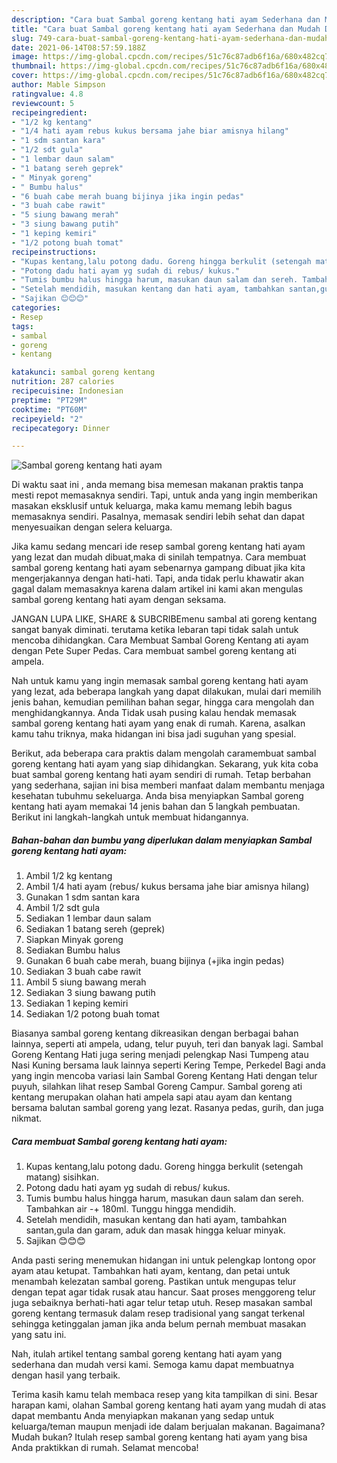 ```yaml
---
description: "Cara buat Sambal goreng kentang hati ayam Sederhana dan Mudah Dibuat"
title: "Cara buat Sambal goreng kentang hati ayam Sederhana dan Mudah Dibuat"
slug: 749-cara-buat-sambal-goreng-kentang-hati-ayam-sederhana-dan-mudah-dibuat
date: 2021-06-14T08:57:59.188Z
image: https://img-global.cpcdn.com/recipes/51c76c87adb6f16a/680x482cq70/sambal-goreng-kentang-hati-ayam-foto-resep-utama.jpg
thumbnail: https://img-global.cpcdn.com/recipes/51c76c87adb6f16a/680x482cq70/sambal-goreng-kentang-hati-ayam-foto-resep-utama.jpg
cover: https://img-global.cpcdn.com/recipes/51c76c87adb6f16a/680x482cq70/sambal-goreng-kentang-hati-ayam-foto-resep-utama.jpg
author: Mable Simpson
ratingvalue: 4.8
reviewcount: 5
recipeingredient:
- "1/2 kg kentang"
- "1/4 hati ayam rebus kukus bersama jahe biar amisnya hilang"
- "1 sdm santan kara"
- "1/2 sdt gula"
- "1 lembar daun salam"
- "1 batang sereh geprek"
- " Minyak goreng"
- " Bumbu halus"
- "6 buah cabe merah buang bijinya jika ingin pedas"
- "3 buah cabe rawit"
- "5 siung bawang merah"
- "3 siung bawang putih"
- "1 keping kemiri"
- "1/2 potong buah tomat"
recipeinstructions:
- "Kupas kentang,lalu potong dadu. Goreng hingga berkulit (setengah matang) sisihkan."
- "Potong dadu hati ayam yg sudah di rebus/ kukus."
- "Tumis bumbu halus hingga harum, masukan daun salam dan sereh. Tambahkan air -+ 180ml. Tunggu hingga mendidih."
- "Setelah mendidih, masukan kentang dan hati ayam, tambahkan santan,gula dan garam, aduk dan masak hingga keluar minyak."
- "Sajikan 😊😊😊"
categories:
- Resep
tags:
- sambal
- goreng
- kentang

katakunci: sambal goreng kentang 
nutrition: 287 calories
recipecuisine: Indonesian
preptime: "PT29M"
cooktime: "PT60M"
recipeyield: "2"
recipecategory: Dinner

---
```



![Sambal goreng kentang hati ayam](https://img-global.cpcdn.com/recipes/51c76c87adb6f16a/680x482cq70/sambal-goreng-kentang-hati-ayam-foto-resep-utama.jpg)

Di waktu  saat ini , anda memang bisa memesan makanan praktis tanpa mesti repot memasaknya sendiri. Tapi, untuk anda yang ingin memberikan masakan eksklusif untuk keluarga, maka kamu memang lebih bagus memasaknya sendiri. Pasalnya, memasak sendiri lebih sehat dan dapat menyesuaikan dengan selera keluarga.

Jika kamu sedang mencari ide resep sambal goreng kentang hati ayam yang lezat dan mudah dibuat,maka di sinilah tempatnya. Cara membuat sambal goreng kentang hati ayam  sebenarnya gampang dibuat jika kita mengerjakannya dengan hati-hati. Tapi, anda tidak perlu khawatir akan gagal dalam memasaknya 
karena dalam artikel ini kami akan mengulas sambal goreng kentang hati ayam dengan seksama.  

JANGAN LUPA LIKE, SHARE &amp; SUBCRIBEmenu sambal ati goreng kentang sangat banyak diminati. terutama ketika lebaran tapi tidak salah untuk mencoba dihidangkan. Cara Membuat Sambal Goreng Kentang ati ayam dengan Pete Super Pedas. Cara membuat sambel goreng kentang ati ampela.

Nah untuk kamu yang ingin memasak sambal goreng kentang hati ayam yang lezat, ada beberapa langkah yang dapat dilakukan, mulai dari memilih jenis bahan, kemudian pemilihan bahan segar, hingga cara mengolah dan menghidangkannya. Anda Tidak usah pusing kalau hendak memasak sambal goreng kentang hati ayam yang enak di rumah. Karena, asalkan kamu  tahu triknya, maka hidangan ini bisa jadi suguhan yang spesial.

Berikut, ada beberapa cara praktis  dalam mengolah caramembuat sambal goreng kentang hati ayam yang siap dihidangkan. Sekarang, yuk kita coba buat sambal goreng kentang hati ayam sendiri di rumah. Tetap berbahan yang sederhana, sajian ini bisa memberi manfaat dalam membantu menjaga kesehatan tubuhmu sekeluarga. Anda bisa menyiapkan Sambal goreng kentang hati ayam memakai 14 jenis bahan dan 5 langkah pembuatan. Berikut ini langkah-langkah untuk membuat hidangannya.

<!--inarticleads1-->

##### Bahan-bahan dan bumbu yang diperlukan dalam menyiapkan Sambal goreng kentang hati ayam:

1. Ambil 1/2 kg kentang
1. Ambil 1/4 hati ayam (rebus/ kukus bersama jahe biar amisnya hilang)
1. Gunakan 1 sdm santan kara
1. Ambil 1/2 sdt gula
1. Sediakan 1 lembar daun salam
1. Sediakan 1 batang sereh (geprek)
1. Siapkan  Minyak goreng
1. Sediakan  Bumbu halus
1. Gunakan 6 buah cabe merah, buang bijinya (+jika ingin pedas)
1. Sediakan 3 buah cabe rawit
1. Ambil 5 siung bawang merah
1. Sediakan 3 siung bawang putih
1. Sediakan 1 keping kemiri
1. Sediakan 1/2 potong buah tomat


Biasanya sambal goreng kentang dikreasikan dengan berbagai bahan lainnya, seperti ati ampela, udang, telur puyuh, teri dan banyak lagi. Sambal Goreng Kentang Hati juga sering menjadi pelengkap Nasi Tumpeng atau Nasi Kuning bersama lauk lainnya seperti Kering Tempe, Perkedel Bagi anda yang ingin mencoba variasi lain Sambal Goreng Kentang Hati dengan telur puyuh, silahkan lihat resep Sambal Goreng Campur. Sambal goreng ati kentang merupakan olahan hati ampela sapi atau ayam dan kentang bersama balutan sambal goreng yang lezat. Rasanya pedas, gurih, dan juga nikmat. 

<!--inarticleads2-->

##### Cara membuat Sambal goreng kentang hati ayam:

1. Kupas kentang,lalu potong dadu. Goreng hingga berkulit (setengah matang) sisihkan.
1. Potong dadu hati ayam yg sudah di rebus/ kukus.
1. Tumis bumbu halus hingga harum, masukan daun salam dan sereh. Tambahkan air -+ 180ml. Tunggu hingga mendidih.
1. Setelah mendidih, masukan kentang dan hati ayam, tambahkan santan,gula dan garam, aduk dan masak hingga keluar minyak.
1. Sajikan 😊😊😊


Anda pasti sering menemukan hidangan ini untuk pelengkap lontong opor ayam atau ketupat. Tambahkan hati ayam, kentang, dan petai untuk menambah kelezatan sambal goreng. Pastikan untuk mengupas telur dengan tepat agar tidak rusak atau hancur. Saat proses menggoreng telur juga sebaiknya berhati-hati agar telur tetap utuh. Resep masakan sambal goreng kentang termasuk dalam resep tradisional yang sangat terkenal sehingga ketinggalan jaman jika anda belum pernah membuat masakan yang satu ini. 

Nah, itulah artikel tentang  sambal goreng kentang hati ayam  yang sederhana dan mudah versi kami. Semoga kamu dapat membuatnya dengan hasil yang terbaik. 

Terima kasih kamu telah membaca resep yang kita tampilkan di sini. Besar harapan kami, olahan  Sambal goreng kentang hati ayam yang mudah di atas dapat membantu Anda menyiapkan makanan yang sedap untuk keluarga/teman maupun menjadi ide dalam berjualan makanan. Bagaimana? Mudah bukan? Itulah resep sambal goreng kentang hati ayam yang bisa Anda praktikkan di rumah. Selamat mencoba!

